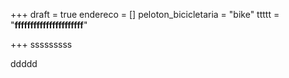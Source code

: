 +++
draft = true
endereco = []
peloton_bicicletaria = "bike"
ttttt = "**ffffffffffffffffffffff**"

+++
sssssssss

ddddd